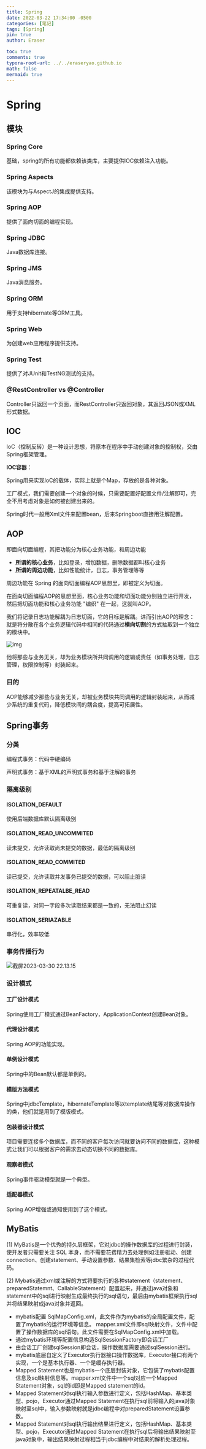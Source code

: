 ```yaml
---
title: Spring
date: 2022-03-22 17:34:00 -0500
categories: [笔记]
tags: [Spring]
pin: true
author: Eraser

toc: true
comments: true
typora-root-url: ../../eraseryao.github.io
math: false
mermaid: true
---
```


# Spring

## 模块

### Spring Core

基础，spring的所有功能都依赖该类库，主要提供IOC依赖注入功能。

### Spring Aspects

该模块为与AspectJ的集成提供支持。

### Spring AOP

提供了面向切面的编程实现。

### Spring JDBC

Java数据库连接。

### Spring JMS

Java消息服务。

### Spring ORM

用于支持hibernate等ORM工具。

### Spring Web

为创建web应用程序提供支持。

### Spring Test

提供了对JUnit和TestNG测试的支持。

### @RestController vs @Controller

Controller只返回一个页面，而RestController只返回对象，其返回JSON或XML形式数据。

## IOC

IoC（控制反转）是一种设计思想，将原本在程序中手动创建对象的控制权，交由Spring框架管理。

**IOC容器**：

Spring用来实现IoC的载体，实际上就是个Map，存放的是各种对象。

工厂模式，我们需要创建一个对象的时候，只需要配置好配置文件/注解即可，完全不用考虑对象是如何被创建出来的。

Spring时代一般用Xml文件来配置bean，后来Springboot直接用注解配置。

## AOP

即面向切面编程，其把功能分为核心业务功能，和周边功能

- **所谓的核心业务**，比如登录，增加数据，删除数据都叫核心业务
- **所谓的周边功能**，比如性能统计，日志，事务管理等等

周边功能在 Spring 的面向切面编程AOP思想里，即被定义为切面。

在面向切面编程AOP的思想里面，核心业务功能和切面功能分别独立进行开发，然后把切面功能和核心业务功能 "编织" 在一起，这就叫AOP。

我们将记录日志功能解耦为日志切面，它的目标是解耦。进而引出AOP的理念：就是将分散在各个业务逻辑代码中相同的代码通过**横向切割**的方式抽取到一个独立的模块中。

![img](/assets/blog_res/2022-03-22-Spring.assets/spring-framework-aop-4.png)

他将那些与业务无关，却为业务模块所共同调用的逻辑或责任（如事务处理，日志管理，权限控制等）封装起来。

### 目的

AOP能够减少那些与业务无关，却被业务模块共同调用的逻辑封装起来，从而减少系统的重复代码，降低模块间的耦合度，提高可拓展性。

## Spring事务

### 分类

编程式事务：代码中硬编码

声明式事务：基于XML的声明式事务和基于注解的事务

### 隔离级别

#### ISOLATION_DEFAULT

使用后端数据库默认隔离级别

#### ISOLATION_READ_UNCOMMITED

读未提交，允许读取尚未提交的数据，最低的隔离级别

#### ISOLATION_READ_COMMITED

读已提交，允许读取并发事务已提交的数据，可以阻止脏读

#### ISOLATION_REPEATALBE_READ

可重复读，对同一字段多次读取结果都是一致的，无法阻止幻读

#### ISOLATION_SERIAZABLE

串行化，效率较低

### 事务传播行为

![截屏2023-03-30 22.13.15](/assets/blog_res/2022-03-22-Spring.assets/%E6%88%AA%E5%B1%8F2023-03-30%2022.13.15.png)

### 设计模式

#### 工厂设计模式

Spring使用工厂模式通过BeanFactory，ApplicationContext创建Bean对象。

#### 代理设计模式

Spring AOP的功能实现。

#### 单例设计模式

Spring中的Bean默认都是单例的。

#### 模版方法模式

Spring中jdbcTemplate，hibernateTemplate等以template结尾等对数据库操作的类，他们就是用到了模版模式。

#### 包装器设计模式

项目需要连接多个数据库，而不同的客户每次访问就要访问不同的数据库，这种模式让我们可以根据客户的需求去动态切换不同的数据库。

#### 观察者模式

Spring事件驱动模型就是一个典型。

#### 适配器模式

Spring AOP增强或通知使用到了这个模式。

## MyBatis

(1) MyBatis是一个优秀的持久层框架，它对jdbc的操作数据库的过程进行封装，使开发者只需要关注 SQL 本身，而不需要花费精力去处理例如注册驱动、创建connection、创建statement、手动设置参数、结果集检索等jdbc繁杂的过程代码。

(2) Mybatis通过xml或注解的方式将要执行的各种statement（statement、preparedStatemnt、CallableStatement）配置起来，并通过java对象和statement中的sql进行映射生成最终执行的sql语句，最后由mybatis框架执行sql并将结果映射成java对象并返回。

- mybatis配置 SqlMapConfig.xml，此文件作为mybatis的全局配置文件，配置了mybatis的运行环境等信息。 mapper.xml文件即sql映射文件，文件中配置了操作数据库的sql语句。此文件需要在SqlMapConfig.xml中加载。
- 通过mybatis环境等配置信息构造SqlSessionFactory即会话工厂
- 由会话工厂创建sqlSession即会话，操作数据库需要通过sqlSession进行。
- mybatis底层自定义了Executor执行器接口操作数据库，Executor接口有两个实现，一个是基本执行器、一个是缓存执行器。
- Mapped Statement也是mybatis一个底层封装对象，它包装了mybatis配置信息及sql映射信息等。mapper.xml文件中一个sql对应一个Mapped Statement对象，sql的id即是Mapped statement的id。
- Mapped Statement对sql执行输入参数进行定义，包括HashMap、基本类型、pojo，Executor通过Mapped Statement在执行sql前将输入的java对象映射至sql中，输入参数映射就是jdbc编程中对preparedStatement设置参数。
- Mapped Statement对sql执行输出结果进行定义，包括HashMap、基本类型、pojo，Executor通过Mapped Statement在执行sql后将输出结果映射至java对象中，输出结果映射过程相当于jdbc编程中对结果的解析处理过程。
